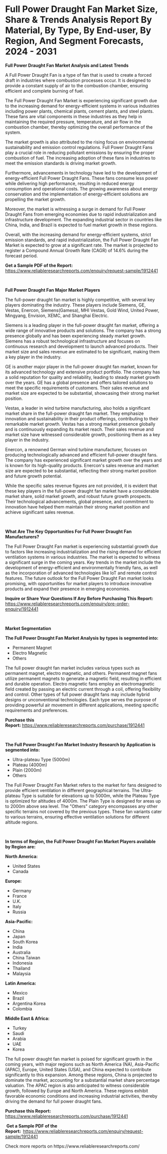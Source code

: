 <p><h1>Full Power Draught Fan Market Size, Share & Trends Analysis Report By Material, By Type, By End-user, By Region, And Segment Forecasts, 2024 - 2031</h1></p><p><strong>Full Power Draught Fan Market Analysis and Latest Trends</strong></p>
<p><p>A Full Power Draught Fan is a type of fan that is used to create a forced draft in industries where combustion processes occur. It is designed to provide a constant supply of air to the combustion chamber, ensuring efficient and complete burning of fuel.</p><p>The Full Power Draught Fan Market is experiencing significant growth due to the increasing demand for energy-efficient systems in various industries including power plants, chemical plants, cement plants, and steel plants. These fans are vital components in these industries as they help in maintaining the required pressure, temperature, and air flow in the combustion chamber, thereby optimizing the overall performance of the system.</p><p>The market growth is also attributed to the rising focus on environmental sustainability and emission control regulations. Full Power Draught Fans play a crucial role in reducing pollutant emissions by ensuring the proper combustion of fuel. The increasing adoption of these fans in industries to meet the emission standards is driving market growth.</p><p>Furthermore, advancements in technology have led to the development of energy-efficient Full Power Draught Fans. These fans consume less power while delivering high performance, resulting in reduced energy consumption and operational costs. The growing awareness about energy conservation and the implementation of energy-efficient solutions are propelling the market growth.</p><p>Moreover, the market is witnessing a surge in demand for Full Power Draught Fans from emerging economies due to rapid industrialization and infrastructure development. The expanding industrial sector in countries like China, India, and Brazil is expected to fuel market growth in these regions.</p><p>Overall, with the increasing demand for energy-efficient systems, strict emission standards, and rapid industrialization, the Full Power Draught Fan Market is expected to grow at a significant rate. The market is projected to register a Compound Annual Growth Rate (CAGR) of 14.6% during the forecast period.</p></p>
<p><strong>Get a Sample PDF of the Report:&nbsp;</strong> <a href="https://www.reliableresearchreports.com/enquiry/request-sample/1912441">https://www.reliableresearchreports.com/enquiry/request-sample/1912441</a></p>
<p>&nbsp;</p>
<p><strong>Full Power Draught Fan Major Market Players</strong></p>
<p><p>The full-power draught fan market is highly competitive, with several key players dominating the industry. These players include Siemens, GE, Vestas, Enercon, Siemens(Gamesa), MHI Vestas, Gold Wind, United Power, Mingyang, Envision, XEMC, and Shanghai Electric.</p><p>Siemens is a leading player in the full-power draught fan market, offering a wide range of innovative products and solutions. The company has a strong presence globally and has been experiencing steady market growth. Siemens has a robust technological infrastructure and focuses on continuous research and development to launch advanced products. Their market size and sales revenue are estimated to be significant, making them a key player in the industry.</p><p>GE is another major player in the full-power draught fan market, known for its advanced technology and extensive product portfolio. The company has a solid reputation for quality and reliability, leading to steady market growth over the years. GE has a global presence and offers tailored solutions to meet the specific requirements of customers. Their sales revenue and market size are expected to be substantial, showcasing their strong market position.</p><p>Vestas, a leader in wind turbine manufacturing, also holds a significant market share in the full-power draught fan market. They emphasize innovation and sustainability in their product offerings, contributing to their remarkable market growth. Vestas has a strong market presence globally and is continuously expanding its market reach. Their sales revenue and market size have witnessed considerable growth, positioning them as a key player in the industry.</p><p>Enercon, a renowned German wind turbine manufacturer, focuses on producing technologically advanced and efficient full-power draught fans. The company has experienced significant market growth over the years and is known for its high-quality products. Enercon's sales revenue and market size are expected to be substantial, reflecting their strong market position and future growth potential.</p><p>While the specific sales revenue figures are not provided, it is evident that these key players in the full-power draught fan market have a considerable market share, solid market growth, and robust future growth prospects. Their technological advancements, global presence, and commitment to innovation have helped them maintain their strong market position and achieve significant sales revenue.</p></p>
<p>&nbsp;</p>
<p><strong>What Are The Key Opportunities For Full Power Draught Fan Manufacturers?</strong></p>
<p><p>The Full Power Draught Fan market is experiencing substantial growth due to factors like increasing industrialization and the rising demand for efficient ventilation systems in various industries. The market is expected to witness a significant surge in the coming years. Key trends in the market include the development of energy-efficient and environmentally friendly fans, as well as the incorporation of advanced technologies like IoT and remote control features. The future outlook for the Full Power Draught Fan market looks promising, with opportunities for market players to introduce innovative products and expand their presence in emerging economies.</p></p>
<p><strong>Inquire or Share Your Questions If Any Before Purchasing This Report:</strong> <a href="https://www.reliableresearchreports.com/enquiry/pre-order-enquiry/1912441">https://www.reliableresearchreports.com/enquiry/pre-order-enquiry/1912441</a></p>
<p>&nbsp;</p>
<p><strong>Market Segmentation</strong></p>
<p><strong>The Full Power Draught Fan Market Analysis by types is segmented into:</strong></p>
<p><ul><li>Permanent Magnet</li><li>Electro Magnetic</li><li>Others</li></ul></p>
<p><p>The full power draught fan market includes various types such as permanent magnet, electro magnetic, and others. Permanent magnet fans utilize permanent magnets to generate a magnetic field, resulting in efficient and durable operation. Electro magnetic fans employ an electromagnetic field created by passing an electric current through a coil, offering flexibility and control. Other types of full power draught fans may include hybrid designs or unconventional technologies. Each type serves the purpose of providing powerful air movement in different applications, meeting specific requirements and preferences.</p></p>
<p><strong>Purchase this Report:&nbsp;</strong><a href="https://www.reliableresearchreports.com/purchase/1912441">https://www.reliableresearchreports.com/purchase/1912441</a></p>
<p>&nbsp;</p>
<p><strong>The Full Power Draught Fan Market Industry Research by Application is segmented into:</strong></p>
<p><ul><li>Ultra-plateau Type (5000m)</li><li>Plateau (4000m)</li><li>Plain (2000m)</li><li>Others</li></ul></p>
<p><p>The Full Power Draught Fan Market refers to the market for fans designed to provide efficient ventilation in different geographical terrains. The Ultra-plateau Type is suitable for elevations up to 5000m, while the Plateau Type is optimized for altitudes of 4000m. The Plain Type is designed for areas up to 2000m above sea level. The "Others" category encompasses any other specific terrains not covered by the previous types. These fan variants cater to various terrains, ensuring effective ventilation solutions for different altitude regions.</p></p>
<p>&nbsp;</p>
<p><strong>In terms of Region, the Full Power Draught Fan Market Players available by Region are:</strong></p>
<p>
    <p> <strong> North America: </strong>
        <ul>
            <li>United States</li>
            <li>Canada</li>
        </ul>
        </p> 
    <p> <strong> Europe: </strong>
        <ul>
            <li>Germany</li>
            <li>France</li>
            <li>U.K.</li>
            <li>Italy</li>
            <li>Russia</li>
        </ul>
        </p> 
    <p> <strong> Asia-Pacific: </strong>
        <ul>
            <li>China</li>
            <li>Japan</li>
            <li>South Korea</li>
            <li>India</li>
            <li>Australia</li>
            <li>China Taiwan</li>
            <li>Indonesia</li>
            <li>Thailand</li>
            <li>Malaysia</li>
        </ul>
        </p> 
    <p> <strong> Latin America: </strong>
        <ul>
            <li>Mexico</li>
            <li>Brazil</li>
            <li>Argentina Korea</li>
            <li>Colombia</li>
        </ul>
        </p> 
    <p> <strong> Middle East & Africa: </strong>
        <ul>
            <li>Turkey</li>
            <li>Saudi</li>
            <li>Arabia</li>
            <li>UAE</li>
            <li>Korea</li>
        </ul>
    </p>
    </p>
<p><p>The full power draught fan market is poised for significant growth in the coming years, with major regions such as North America (NA), Asia-Pacific (APAC), Europe, United States (USA), and China expected to contribute significantly to this expansion. Among these regions, China is projected to dominate the market, accounting for a substantial market share percentage valuation. The APAC region is also anticipated to witness considerable growth, followed by Europe and North America. These regions exhibit favorable economic conditions and increasing industrial activities, thereby driving the demand for full power draught fans.</p></p>
<p><strong>Purchase this Report: </strong><a href="https://www.reliableresearchreports.com/purchase/1912441">https://www.reliableresearchreports.com/purchase/1912441</a></p>
<p>&nbsp;<strong>Get a Sample PDF of the Report:&nbsp;&nbsp;</strong><a href="https://www.reliableresearchreports.com/enquiry/request-sample/1912441">https://www.reliableresearchreports.com/enquiry/request-sample/1912441</a></p>
<p><strong></strong></p>
<p>Check more reports on https://www.reliableresearchreports.com/</p>
